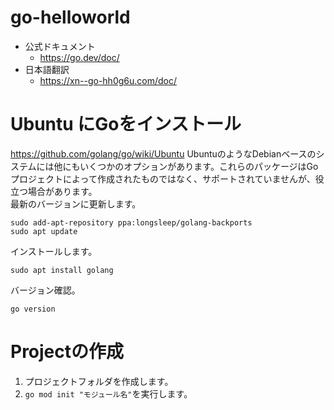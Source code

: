 # go-helloworld

- 公式ドキュメント
    - https://go.dev/doc/
- 日本語翻訳
    - https://xn--go-hh0g6u.com/doc/

# Ubuntu にGoをインストール
https://github.com/golang/go/wiki/Ubuntu
UbuntuのようなDebianベースのシステムには他にもいくつかのオプションがあります。これらのパッケージはGoプロジェクトによって作成されたものではなく、サポートされていませんが、役立つ場合があります。  
最新のバージョンに更新します。
```
sudo add-apt-repository ppa:longsleep/golang-backports
sudo apt update
```
インストールします。
```
sudo apt install golang
```
バージョン確認。
```
go version
```
# Projectの作成
1. プロジェクトフォルダを作成します。
2. `go mod init "モジュール名"`を実行します。